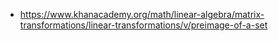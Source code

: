 - https://www.khanacademy.org/math/linear-algebra/matrix-transformations/linear-transformations/v/preimage-of-a-set